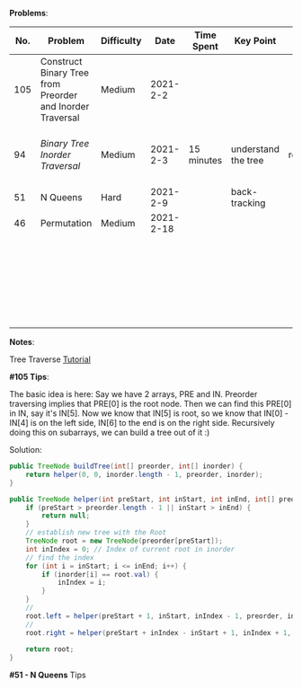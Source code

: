 **Problems**:

| No.  | Problem                                                   | Difficulty | Date      | Time Spent | Key   Point         | Diffcult Point | Similar Problem | Note                                             |
| ---- | --------------------------------------------------------- | ---------- | --------- | ---------- | ------------------- | -------------- | --------------- | ------------------------------------------------ |
| 105  | Construct Binary Tree from Preorder and Inorder Traversal | Medium     | 2021-2-2  |            |                     |                |                 |                                                  |
| 94   | *Binary Tree Inorder Traversal*                           | Medium     | 2021-2-3  | 15 minutes | understand the tree | recurssion     |                 | it pretty easy after understand the tree concept |
| 51   | N Queens                                                  | Hard       | 2021-2-9  |            | back-tracking       |                |                 |                                                  |
| 46   | Permutation                                               | Medium     | 2021-2-18 |            |                     |                |                 |                                                  |
|      |                                                           |            |           |            |                     |                |                 |                                                  |
|      |                                                           |            |           |            |                     |                |                 |                                                  |
|      |                                                           |            |           |            |                     |                |                 |                                                  |
|      |                                                           |            |           |            |                     |                |                 |                                                  |
|      |                                                           |            |           |            |                     |                |                 |                                                  |
|      |                                                           |            |           |            |                     |                |                 |                                                  |
|      |                                                           |            |           |            |                     |                |                 |                                                  |
|      |                                                           |            |           |            |                     |                |                 |                                                  |
|      |                                                           |            |           |            |                     |                |                 |                                                  |
|      |                                                           |            |           |            |                     |                |                 |                                                  |
|      |                                                           |            |           |            |                     |                |                 |                                                  |
|      |                                                           |            |           |            |                     |                |                 |                                                  |
|      |                                                           |            |           |            |                     |                |                 |                                                  |
|      |                                                           |            |           |            |                     |                |                 |                                                  |
|      |                                                           |            |           |            |                     |                |                 |                                                  |
|      |                                                           |            |           |            |                     |                |                 |                                                  |
|      |                                                           |            |           |            |                     |                |                 |                                                  |
|      |                                                           |            |           |            |                     |                |                 |                                                  |
|      |                                                           |            |           |            |                     |                |                 |                                                  |
|      |                                                           |            |           |            |                     |                |                 |                                                  |
|      |                                                           |            |           |            |                     |                |                 |                                                  |
|      |                                                           |            |           |            |                     |                |                 |                                                  |
|      |                                                           |            |           |            |                     |                |                 |                                                  |
|      |                                                           |            |           |            |                     |                |                 |                                                  |
|      |                                                           |            |           |            |                     |                |                 |                                                  |
|      |                                                           |            |           |            |                     |                |                 |                                                  |
|      |                                                           |            |           |            |                     |                |                 |                                                  |

**Notes**: 

Tree Traverse [Tutorial](https://www.geeksforgeeks.org/tree-traversals-inorder-preorder-and-postorder/)



**#105 Tips**:

The basic idea is here:
Say we have 2 arrays, PRE and IN.
Preorder traversing implies that PRE[0] is the root node.
Then we can find this PRE[0] in IN, say it's IN[5].
Now we know that IN[5] is root, so we know that IN[0] - IN[4] is on the left side, IN[6] to the end is on the right side.
Recursively doing this on subarrays, we can build a tree out of it :)

Solution:

```java
public TreeNode buildTree(int[] preorder, int[] inorder) {
    return helper(0, 0, inorder.length - 1, preorder, inorder);
}

public TreeNode helper(int preStart, int inStart, int inEnd, int[] preorder, int[] inorder) {
    if (preStart > preorder.length - 1 || inStart > inEnd) {
        return null;
    }
    // establish new tree with the Root 
    TreeNode root = new TreeNode(preorder[preStart]);
    int inIndex = 0; // Index of current root in inorder
  	// find the index
    for (int i = inStart; i <= inEnd; i++) {
        if (inorder[i] == root.val) {
            inIndex = i;
        }
    }
  	// 
    root.left = helper(preStart + 1, inStart, inIndex - 1, preorder, inorder);
  	// 
    root.right = helper(preStart + inIndex - inStart + 1, inIndex + 1, inEnd, preorder, inorder);
  
    return root;
}
```



**#51 - N Queens** Tips

